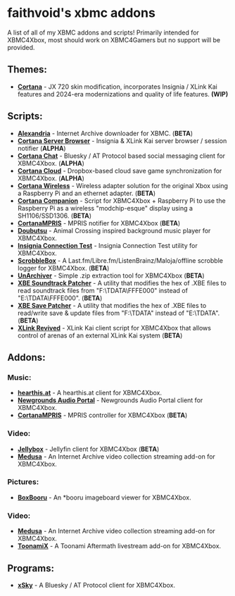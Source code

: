# faithvoid's xbmc addons
A list of all of my XBMC addons and scripts! Primarily intended for XBMC4Xbox, most should work on XBMC4Gamers but no support will be provided.

## Themes:
- [**Cortana**](https://github.com/faithvoid/skin.cortana) - JX 720 skin modification, incorporates Insignia / XLink Kai features and 2024-era modernizations and quality of life features. **(WIP)**

## Scripts:
- [**Alexandria**](https://github.com/faithvoid/script.alexandria) - Internet Archive downloader for XBMC. (**BETA**)
- [**Cortana Server Browser**](https://github.com/faithvoid/script.cortanaserverbrowser) - Insignia & XLink Kai server browser / session notifier (**ALPHA**)
- [**Cortana Chat**](https://github.com/faithvoid/script.cortanachatv2) - Bluesky / AT Protocol based social messaging client for XBMC4Xbox. (**ALPHA**)
- [**Cortana Cloud**](https://github.com/faithvoid/script.cortanacloud) - Dropbox-based cloud save game synchronization for XBMC4Xbox. (**ALPHA**)
- [**Cortana Wireless**](https://github.com/faithvoid/script.cortanawireless) - Wireless adapter solution for the original Xbox using a Raspberry Pi and an ethernet adapter. (**BETA**)
- [**Cortana Companion**](https://github.com/faithvoid/script.cortanacompanion) - Script for XBMC4Xbox + Raspberry Pi to use the Raspberry Pi as a wireless "modchip-esque" display using a SH1106/SSD1306. (**BETA**)
- [**CortanaMPRIS**](https://github.com/faithvoid/script.cortanaMPRIS) - MPRIS notifier for XBMC4Xbox (**BETA**)
- [**Doubutsu**](https://github.com/faithvoid/script.doubutsu) -  Animal Crossing inspired background music player for XBMC4Xbox. 
- [**Insignia Connection Test**](https://github.com/faithvoid/script.doubutsu) -  Insignia Connection Test utility for XBMC4Xbox.
- [**ScrobbleBox**](https://github.com/faithvoid/script.scrobblebox) - A Last.fm/Libre.fm/ListenBrainz/Maloja/offline scrobble logger for XBMC4Xbox. (**BETA**)
- [**UnArchiver**](https://github.com/faithvoid/script.unarchiver) - Simple .zip extraction tool for XBMC4Xbox (**BETA**)
- [**XBE Soundtrack Patcher**](https://github.com/faithvoid/script.xbesoundtrackpatcher) - A utility that modifies the hex of .XBE files to read soundtrack files from "F:\TDATA\FFFE000" instead of "E:\TDATA\FFFE000". (**BETA**)
- [**XBE Save Patcher**](https://github.com/faithvoid/script.xbesavepatcher) - A utility that modifies the hex of .XBE files to read/write save & update files from "F:\TDATA\" instead of "E:\TDATA\". (**BETA**)
- [**XLink Revived**](https://github.com/faithvoid/script.xbesavepatcher) - XLink Kai client script for XBMC4Xbox that allows control of arenas of an external XLink Kai system (**BETA**)

## Addons:
### Music:
- [**hearthis.at**](https://github.com/faithvoid/plugin.music.hearthisat) - A hearthis.at client for XBMC4Xbox.
- [**Newgrounds Audio Portal**](https://github.com/faithvoid/plugin.music.newgrounds) - Newgrounds Audio Portal client for XBMC4Xbox.
- [**CortanaMPRIS**](https://github.com/faithvoid/script.cortanaMPRIS) - MPRIS controller for XBMC4Xbox (**BETA**)
### Video:
- [**Jellybox**](https://github.com/faithvoid/script.jellybox) - Jellyfin client for XBMC4Xbox (**BETA**)
- [**Medusa**](https://github.com/faithvoid/plugin.video.medusa) - An Internet Archive video collection streaming add-on for XBMC4Xbox.
### Pictures:
- [**BoxBooru**](https://github.com/faithvoid/plugin.pictures.boxbooru) - An *booru imageboard viewer for XBMC4Xbox.
### Video:
- [**Medusa**](https://github.com/faithvoid/plugin.video.medusa) - An Internet Archive video collection streaming add-on for XBMC4Xbox.
- [**ToonamiX**](https://github.com/faithvoid/plugin.video.toonamiX) - A Toonami Aftermath livestream add-on for XBMC4Xbox.
## Programs:
- [**xSky**](https://github.com/faithvoid/plugin.programs.xsky) - A Bluesky / AT Protocol client for XBMC4Xbox.
